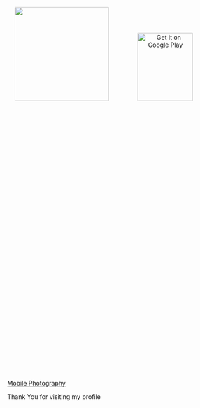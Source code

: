 <p align="center">
  <a href="https://www.tarunmahajan.com"><img src="https://raw.githubusercontent.com/tango4567/tarunmahajan.com/main/Tango4567.jpeg" weigth="215" height="215"/></a>
  <a href='https://play.google.com/store/apps/dev?id=8134904764074947160&pcampaignid=pcampaignidMKT-Other-global-all-co-prtnr-py-PartBadge-Mar2515-1'><img alt='Get it on Google Play' src='https://play.google.com/intl/en_us/badges/static/images/badges/en_badge_web_generic.png' height='20%' width='50%'/></a>
</p>
<a href='https://www.pexels.com/@tarun-mahajan-263500'>Mobile Photography</a>
<p>Thank You for visiting my profile</p>

